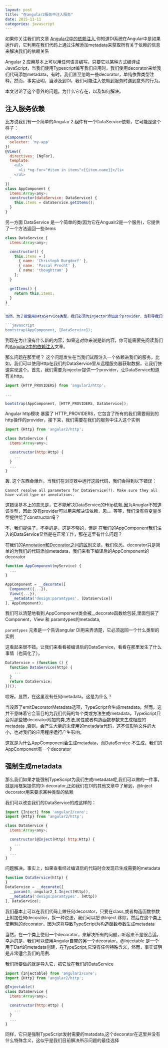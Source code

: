 ```yaml
---
layout: post
title: "在angular2服务中注入服务"
date: 2015-11-11
categories: javascript
---
```


如果你关注我们的文章 [Angular2中的依赖注入](http://kittencup.com/javascript/2015/07/23/Angular%202%E4%B8%AD%E7%9A%84%E4%BE%9D%E8%B5%96%E6%B3%A8%E5%85%A5.html),你知道DI系统在Angular中是如果运作的，它利用在我们代码上通过注解添加metadata来获取所有关于依赖的信息来解决我们的依赖关系

Angular 2 应用基本上可以用任何语言编写。只要它以某种方式编译成JavaScript，当我们使用Typescript编写我们应用时，我们使用decorator来给我们代码添加metadata，有时，我们甚至忽略一些decorator，单纯依靠类型注释。然而，事实证明，当涉及到DI，我们可能注入依赖到服务时遇到意外的行为。

本文讨论了这个意外的问题，为什么它存在，以及如何解决。

注入服务依赖
------------

比方说我们有一个简单的Angular 2 组件有一个DataService依赖，它可能是这个样子：

```javascript
@Component({
  selector: 'my-app'
})
@View({
  directives: [NgFor],
  template: `
    <ul>
      <li *ng-for="#item in items">{{item.name}}</li>
    </ul>
  `
})
class AppComponent {
  items:Array<any>;
  constructor(dataService: DataService) {
    this.items = dataService.getItems();
  }
}
```

另一方面 DataService 是一个简单的类(因为它在Angualr2是一个服务)，它提供了一个方法返回一些items

```javascript
class DataService {
  items:Array<any>;

  constructor() {
    this.items = [
      { name: 'Christoph Burgdorf' },
      { name: 'Pascal Precht' },
      { name: 'thoughtram' }
    ];
  }

  getItems() {
    return this.items;
  }
}
``

当然，为了能使用DataService类型，我们必须为injector添加这个provider，当引导我们的应用时可以这样做，通过传递一个provider给boostrap();

```javascript
bootstrap(AppComponent, [DataService]);
```

到现在为止没有什么新的内容，如果这对你来说是新内容，你可能需要先阅读我们的[Angular2中的依赖注入](http://kittencup.com/javascript/2015/07/23/Angular%202%E4%B8%AD%E7%9A%84%E4%BE%9D%E8%B5%96%E6%B3%A8%E5%85%A5.html)文章。

那么问题在那里呢？ 这个问题发生在当我们试图注入一个依赖进我们的服务，比如，我们可以使用Http在我们的DataService里从远程服务器获取数据，让我们快速实现这个。首先，我们需要为injector提供一个provider，让DataService知道有关http。

```javascript
import {HTTP_PROVIDERS} from 'angular2/http';

...

bootstrap(AppComponent, [HTTP_PROVIDERS, DataService]);
```

Angular http模块 暴露了 HTTP_PROVIDERS，它包含了所有的我们需要用到的http操作的provider，接下来，我们需要在我们的服务中注入这个实例

```javascript
import {Http} from 'angular2/http';

class DataService {
  items:Array<any>;

  constructor(http:Http) {
    ...
  }
  ...
}
```

轰. 这个东西会爆炸。当我们在浏览器中运行这段代码，我们会得到以下错误：

```
Cannot resolve all parameters for DataService(?). Make sure they all have valid type or annotations.
```

这错误基本上的意思是，它不能解决DataService的Http依赖,因为Anuglar不知道该类型，因此 没有provider可以用来解决该依赖，恩。。等等，我们没有将变量类型提供给了constructor吗？

不，我们提供了，不幸的是，这是不够的，但是 在我们的AppComponent我们注入的DataService显然是在正常工作，那在这里有什么问题？

在我们的[Annotation和Decorator之间的区别](http://kittencup.com/javascript/2015/08/05/Annotation%E5%92%8CDecorator%E4%B9%8B%E9%97%B4%E7%9A%84%E5%8C%BA%E5%88%AB.html)文章，我们获悉，decorator只是简单的为我们的代码添加metadata，我们来看下编译后的AppComponent的decorator

```javascript
function AppComponent(myService) {
  ...
}

AppComponent = __decorate([
  Component({...}),
  View({...}), 
  __metadata('design:paramtypes', [DataService])
], AppComponent);
```

我们可以清楚地看到,AppComponent类会被__decorate函数给包装,里面包装了Component，View 和  paramtypes的metadata,

`paramtypes` 元素是一个告诉angular DI用来弄清楚，它必须返回一个什么类型的实例

这看起来很不错。让我们来看看被编译后的DataService，看看在那里发生了什么事情（也简化了）。

```javascript
DataService = (function () {
  function DataService(http) {
    ...
  }
  return DataService;
})();
```

哎呀。显然，在这里没有任何metadata。这是为什么？

当设置了emitDecoratorMetadata选项，TypeScript会生成metadata，然而，这并不意味着它会盲目的为我们代码的每个类或方法生成metadata，TypeScript只会对那些被decorator附加的类,方法,属性或者构造函数参数来生成相应的metadata ,否则，会产生大量的未使用的metadata代码，这不仅影响文件的大小，也对我们的应用程序运行产生影响。

这就是为什么AppComponent会生成metadata，而DataService 不生成，我们的AppComponent有一个decorator

强制生成metadata
---------

那么我们如果才能强制TypeScript为我们生成metadata呢,我们可以做的一件事，就是用框架提供的Di decorator,正如我们在DI的其他文章中了解到，@Inject decorator用来要求某种类型的依赖

我们可以改变我们的DataService的成这样的：

```javascript
import {Inject} from 'angular2/core';
import {Http} from 'angular2/http';

class DataService {
  items:Array<any>;

  constructor(@Inject(Http) http:Http) {
    ...
  }
  ...
}
```

问题解决。事实上，如果查看经过编译后的代码时会发现已生成需要的metadata

```javascript
function DataService(http) {
}
DataService = __decorate([
  __param(0, angular2_1.Inject(Http)), 
  __metadata('design:paramtypes', [Http])
], DataService);
```

我们基本上可以在我们代码上做任何decorator，只要在class,或者构造函数参数上附加任何decorator，换一种说法，我们可以把 @Inject 移除，然后在这个类上使用别的decorator，因为这将导致TypeScript为构造函数参数生成metadata

当然。在一个类上使用一个decorator，来解决所有的问题，听起来不是很合适。幸运的是，我们可以使用Angular自带的另一个decorator。@Injectable 是一个用于Dart的metadata创建，在TypeScript,它没有任何特殊含义，然而，事实证明是非常适合我们的用例.

我们所要做的就是导入它，把它放在我们的DataService

```javascript
import {Injectable} from 'angular2/core';
import {Http} from 'angular2/http';

@Injectable()
class DataService {
  items:Array<any>;

  constructor(http:Http) {
    ...
  }
  ...
}
```

同样，它只是强制TypeScript发射需要的matadata,这个decorator在这里并没有什么特殊含义，这似乎是我们目前解决所示问题的最佳选择
